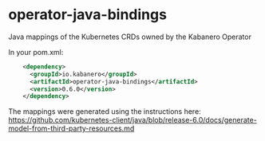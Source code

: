 # operator-java-bindings
Java mappings of the Kubernetes CRDs owned by the Kabanero Operator

In your pom.xml:
```xml
    <dependency>
      <groupId>io.kabanero</groupId>
      <artifactId>operator-java-bindings</artifactId>
      <version>0.6.0</version>
    </dependency>
```

The mappings were generated using the instructions here:
https://github.com/kubernetes-client/java/blob/release-6.0/docs/generate-model-from-third-party-resources.md
